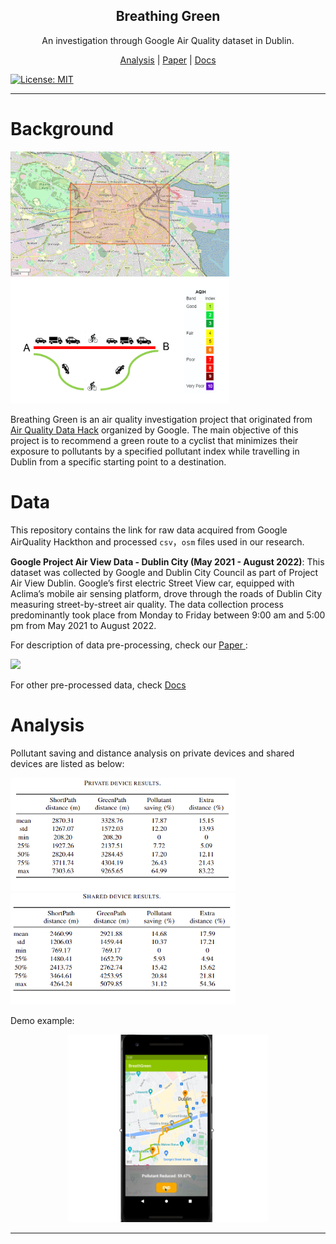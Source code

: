 <h2 align="center"> Breathing Green </h2>

<p align="center"> An investigation through Google Air Quality dataset in Dublin. </p>

<p align="center">
  <a href="#Background">Analysis</a> | <a href="#Paper">Paper</a> | <a href="./data/README.md"> Docs </a> 
</p>

[![License: MIT](https://img.shields.io/badge/License-MIT-yellow.svg)](https://opensource.org/licenses/MIT)

---
# Background
<img src="snapshot_dublin.png" width="350" height="200">
<img src="./route.png"  width="350" height="200"></img> 

Breathing Green is an air quality investigation project that originated from [Air Quality Data Hack](https://airqualitydatahack.com/) organized by Google. The main objective of this project is to recommend a green route to a cyclist that minimizes their exposure to pollutants by a specified pollutant index while travelling in Dublin from a specific starting point to a destination.

# Data
This repository contains the link for raw data acquired from Google AirQuality Hackthon and processed `csv`，`osm` files used in our research.

**Google Project Air View Data - Dublin City (May 2021 - August 2022)**: This dataset was collected by Google and Dublin City Council as part of Project Air View Dublin.
Google’s first electric Street View car, equipped with Aclima’s mobile air sensing platform, drove through the roads of Dublin City measuring street-by-street air quality. The data collection process predominantly took place from Monday to Friday between 9:00 am and 5:00 pm from May 2021 to August 2022.

For description of data pre-processing, check our <a href="./data/README.md"> Paper </a>:

<img src="area_filling.png">

For other pre-processed data, check <a href="./data/README.md"> Docs </a>

# Analysis

Pollutant saving and distance analysis on private devices and shared devices are listed as below:

<img src="./table1.jpg" width="360"></img> <img src="./table2.jpg" width="360" height="179"></img> 


Demo example:

<center><img  src="./demo.jpg"  width="320" height="300"></img></center> 


---



